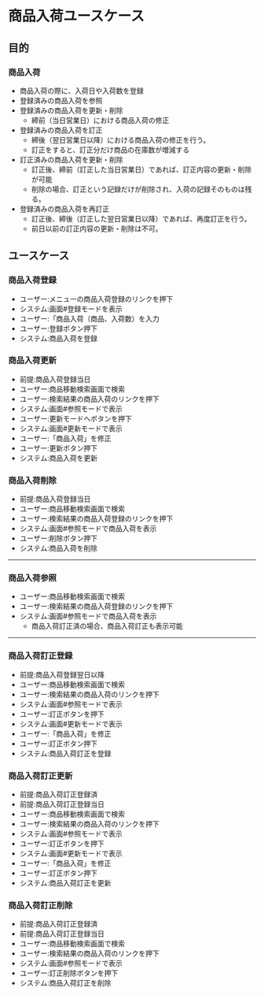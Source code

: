 # 商品入荷ユースケース

## 目的

### 商品入荷

- 商品入荷の際に、入荷日や入荷数を登録
- 登録済みの商品入荷を参照
- 登録済みの商品入荷を更新・削除
  - 締前（当日営業日）における商品入荷の修正
- 登録済みの商品入荷を訂正
  - 締後（翌日営業日以降）における商品入荷の修正を行う。
  - 訂正をすると、訂正分だけ商品の在庫数が増減する
- 訂正済みの商品入荷を更新・削除
  - 訂正後、締前（訂正した当日営業日）であれば、訂正内容の更新・削除が可能
  - 削除の場合、訂正という記録だけが削除され、入荷の記録そのものは残る。
- 登録済みの商品入荷を再訂正
  - 訂正後、締後（訂正した翌日営業日以降）であれば、再度訂正を行う。
  - 前日以前の訂正内容の更新・削除は不可。

## ユースケース

### 商品入荷登録

- ユーザー:メニューの商品入荷登録のリンクを押下
- システム:画面#登録モードを表示
- ユーザー:「商品入荷（商品、入荷数）を入力
- ユーザー:登録ボタン押下
- システム:商品入荷を登録

### 商品入荷更新

- 前提:商品入荷登録当日
- ユーザー:商品移動検索画面で検索
- ユーザー:検索結果の商品入荷のリンクを押下
- システム:画面#参照モードで表示
- ユーザー:更新モードへボタンを押下
- システム:画面#更新モードで表示
- ユーザー:「商品入荷」を修正
- ユーザー:更新ボタン押下
- システム:商品入荷を更新

### 商品入荷削除

- 前提:商品入荷登録当日
- ユーザー:商品移動検索画面で検索
- ユーザー:検索結果の商品入荷登録のリンクを押下
- システム:画面#参照モードで商品入荷を表示
- ユーザー:削除ボタン押下
- システム:商品入荷を削除

***

### 商品入荷参照

- ユーザー:商品移動検索画面で検索
- ユーザー:検索結果の商品入荷登録のリンクを押下
- システム:画面#参照モードで商品入荷を表示
  - 商品入荷訂正済の場合、商品入荷訂正も表示可能

***

### 商品入荷訂正登録

- 前提:商品入荷登録翌日以降
- ユーザー:商品移動検索画面で検索
- ユーザー:検索結果の商品入荷のリンクを押下
- システム:画面#参照モードで表示
- ユーザー:訂正ボタンを押下
- システム:画面#更新モードで表示
- ユーザー:「商品入荷」を修正
- ユーザー:訂正ボタン押下
- システム:商品入荷訂正を登録

### 商品入荷訂正更新

- 前提:商品入荷訂正登録済
- 前提:商品入荷訂正登録当日
- ユーザー:商品移動検索画面で検索
- ユーザー:検索結果の商品入荷のリンクを押下
- システム:画面#参照モードで表示
- ユーザー:訂正ボタンを押下
- システム:画面#更新モードで表示
- ユーザー:「商品入荷」を修正
- ユーザー:訂正ボタン押下
- システム:商品入荷訂正を更新

### 商品入荷訂正削除

- 前提:商品入荷訂正登録済
- 前提:商品入荷訂正登録当日
- ユーザー:商品移動検索画面で検索
- ユーザー:検索結果の商品入荷のリンクを押下
- システム:画面#参照モードで表示
- ユーザー:訂正削除ボタンを押下
- システム:商品入荷訂正を削除
